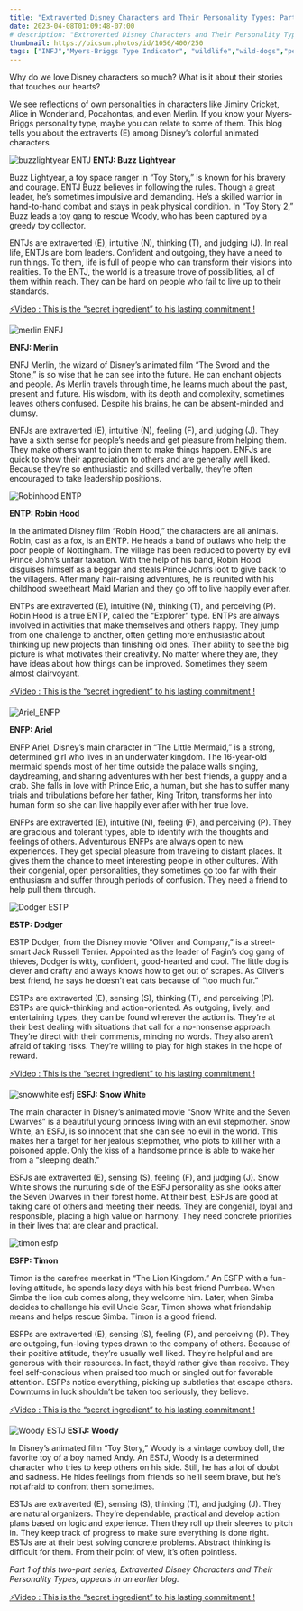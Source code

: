 ```yaml
---
title: "Extraverted Disney Characters and Their Personality Types: Part 2 of a Two-Part Series"
date: 2023-04-08T01:09:48-07:00
# description: "Extroverted Disney Characters and Their Personality Types Part 2"
thumbnail: https://picsum.photos/id/1056/400/250
tags: ["INFJ","Myers-Briggs Type Indicator", "wildlife","wild-dogs","pets","animal-welfare"]
---
```



<!-- This is **bold** text, and this is *emphasized* text.
![infp_injf table](/infp_injf-table.jpg)
Visit the [Hugo](https://gohugo.io) website! -->

<!-- https://beaconstreetusa.com/wp/extraverted-disney-characters-and-their-personality-types-part-2-of-a-two-part-series/ -->

Why do we love Disney characters so much? What is it about their stories that touches our hearts?

We see reflections of own personalities in characters like Jiminy Cricket, Alice in Wonderland, Pocahontas, and even Merlin. If you know your Myers-Briggs personality type, maybe you can relate to some of them. This blog tells you about the extraverts (E) among Disney’s colorful animated characters

![buzzlightyear ENTJ](/buzzlightyearENTJ.jpg)
**ENTJ: Buzz Lightyear**

Buzz Lightyear, a toy space ranger in “Toy Story,” is known for his bravery and courage. ENTJ Buzz believes in following the rules. Though a great leader, he’s sometimes impulsive and demanding. He’s a skilled warrior in hand-to-hand combat and stays in peak physical condition. In “Toy Story 2,” Buzz leads a toy gang to rescue Woody, who has been captured by a greedy toy collector.

ENTJs are extraverted (E), intuitive (N), thinking (T), and judging (J). In real life, ENTJs are born leaders. Confident and outgoing, they have a need to run things. To them, life is full of people who can transform their visions into realities. To the ENTJ, the world is a treasure trove of possibilities, all of them within reach. They can be hard on people who fail to live up to their standards.

<p><a id="aflink" href="https://hop.clickbank.net/?affiliate=klayu&vendor=hissecret&lp=0" class="one" target="_blank" title="⚡Video : This is the “secret ingredient” to his lasting commitment !">⚡Video : This is the “secret ingredient” to his lasting commitment !</a></p>

![merlin ENFJ](/merlinENFJ.jpg)

**ENFJ: Merlin**

ENFJ Merlin, the wizard of Disney’s animated film “The Sword and the Stone,” is so wise that he can see into the future. He can enchant objects and people. As Merlin travels through time, he learns much about the past, present and future. His wisdom, with its depth and complexity, sometimes leaves others confused. Despite his brains, he can be absent-minded and clumsy.

ENFJs are extraverted (E), intuitive (N), feeling (F), and judging (J). They have a sixth sense for people’s needs and get pleasure from helping them. They make others want to join them to make things happen. ENFJs are quick to show their appreciation to others and are generally well liked. Because they’re so enthusiastic and skilled verbally, they’re often encouraged to take leadership positions.

 
![Robinhood ENTP](/RobinhoodENTP.jpg)

**ENTP: Robin Hood**

In the animated Disney film “Robin Hood,” the characters are all animals. Robin, cast as a fox, is an ENTP. He heads a band of outlaws who help the poor people of Nottingham. The village has been reduced to poverty by evil Prince John’s unfair taxation. With the help of his band, Robin Hood disguises himself as a beggar and steals Prince John’s loot to give back to the villagers. After many hair-raising adventures, he is reunited with his childhood sweetheart Maid Marian and they go off to live happily ever after.

ENTPs are extraverted (E), intuitive (N), thinking (T), and perceiving (P). Robin Hood is a true ENTP, called the “Explorer” type. ENTPs are always involved in activities that make themselves and others happy. They jump from one challenge to another, often getting more enthusiastic about thinking up new projects than finishing old ones. Their ability to see the big picture is what motivates their creativity. No matter where they are, they have ideas about how things can be improved. Sometimes they seem almost clairvoyant.

<p><a id="aflink" href="https://hop.clickbank.net/?affiliate=klayu&vendor=hissecret&lp=0" class="one" target="_blank" title="⚡Video : This is the “secret ingredient” to his lasting commitment !">⚡Video : This is the “secret ingredient” to his lasting commitment !</a></p>

![Ariel_ENFP](/ArielENFP.jpg)

**ENFP: Ariel**

ENFP Ariel, Disney’s main character in “The Little Mermaid,” is a strong, determined girl who lives in an underwater kingdom. The 16-year-old mermaid spends most of her time outside the palace walls singing, daydreaming, and sharing adventures with her best friends, a guppy and a crab. She falls in love with Prince Eric, a human, but she has to suffer many trials and tribulations before her father, King Triton, transforms her into human form so she can live happily ever after with her true love.

ENFPs are extraverted (E), intuitive (N), feeling (F), and perceiving (P). They are gracious and tolerant types, able to identify with the thoughts and feelings of others. Adventurous ENFPs are always open to new experiences. They get special pleasure from traveling to distant places. It gives them the chance to meet interesting people in other cultures. With their congenial, open personalities, they sometimes go too far with their enthusiasm and suffer through periods of confusion. They need a friend to help pull them through.

![Dodger ESTP](/DodgerESTP.jpg)

**ESTP: Dodger**

ESTP Dodger, from the Disney movie “Oliver and Company,” is a street-smart Jack Russell Terrier. Appointed as the leader of Fagin’s dog gang of thieves, Dodger is witty, confident, good-hearted and cool. The little dog is clever and crafty and always knows how to get out of scrapes. As Oliver’s best friend, he says he doesn’t eat cats because of “too much fur.”

ESTPs are extraverted (E), sensing (S), thinking (T), and perceiving (P). ESTPs are quick-thinking and action-oriented. As outgoing, lively, and entertaining types, they can be found wherever the action is. They’re at their best dealing with situations that call for a no-nonsense approach. They’re direct with their comments, mincing no words. They also aren’t afraid of taking risks. They’re willing to play for high stakes in the hope of reward.

<p><a id="aflink" href="https://hop.clickbank.net/?affiliate=klayu&vendor=hissecret&lp=0" class="one" target="_blank" title="⚡Video : This is the “secret ingredient” to his lasting commitment !">⚡Video : This is the “secret ingredient” to his lasting commitment !</a></p>

![snowwhite esfj](/SnowWhiteESFJ.jpg)
**ESFJ: Snow White**

The main character in Disney’s animated movie “Snow White and the Seven Dwarves” is a beautiful young princess living with an evil stepmother. Snow White, an ESFJ, is so innocent that she can see no evil in the world. This makes her a target for her jealous stepmother, who plots to kill her with a poisoned apple. Only the kiss of a handsome prince is able to wake her from a “sleeping death.”

ESFJs are extraverted (E), sensing (S), feeling (F), and judging (J). Snow White shows the nurturing side of the ESFJ personality as she looks after the Seven Dwarves in their forest home. At their best, ESFJs are good at taking care of others and meeting their needs. They are congenial, loyal and responsible, placing a high value on harmony. They need concrete priorities in their lives that are clear and practical.


![timon esfp](/TimonESFP.jpg)

**ESFP: Timon**

Timon is the carefree meerkat in “The Lion Kingdom.” An ESFP with a fun-loving attitude, he spends lazy days with his best friend Pumbaa. When Simba the lion cub comes along, they welcome him. Later, when Simba decides to challenge his evil Uncle Scar, Timon shows what friendship means and helps rescue Simba. Timon is a good friend.

ESFPs are extraverted (E), sensing (S), feeling (F), and perceiving (P). They are outgoing, fun-loving types drawn to the company of others. Because of their positive attitude, they’re usually well liked. They’re helpful and are generous with their resources. In fact, they’d rather give than receive. They feel self-conscious when praised too much or singled out for favorable attention. ESFPs notice everything, picking up subtleties that escape others. Downturns in luck shouldn’t be taken too seriously, they believe.


<p><a id="aflink" href="https://hop.clickbank.net/?affiliate=klayu&vendor=hissecret&lp=0" class="one" target="_blank" title="⚡Video : This is the “secret ingredient” to his lasting commitment !">⚡Video : This is the “secret ingredient” to his lasting commitment !</a></p>

![Woody ESTJ](/WoodyESTJ.jpg)
**ESTJ: Woody**

In Disney’s animated film “Toy Story,” Woody is a vintage cowboy doll, the favorite toy of a boy named Andy. An ESTJ, Woody is a determined character who tries to keep others on his side. Still, he has a lot of doubt and sadness. He hides feelings from friends so he’ll seem brave, but he’s not afraid to confront them sometimes.

ESTJs are extraverted (E), sensing (S), thinking (T), and judging (J). They are natural organizers. They’re dependable, practical and develop action plans based on logic and experience. Then they roll up their sleeves to pitch in. They keep track of progress to make sure everything is done right. ESTJs are at their best solving concrete problems. Abstract thinking is difficult for them. From their point of view, it’s often pointless.

*Part 1 of this two-part series, Extraverted Disney Characters and Their Personality Types, appears in an earlier blog.*

<p><a id="aflink" href="https://hop.clickbank.net/?affiliate=klayu&vendor=hissecret&lp=0" class="one" target="_blank" title="⚡Video : This is the “secret ingredient” to his lasting commitment !">⚡Video : This is the “secret ingredient” to his lasting commitment !</a></p>